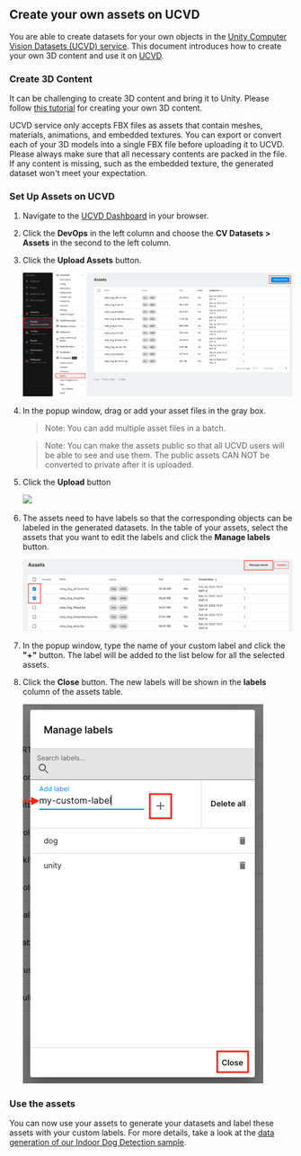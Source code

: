 ## Create your own assets on UCVD

You are able to create datasets for your own objects in the [Unity Computer Vision Datasets (UCVD) service](https://dashboard.unity3d.com/computer-vision-datasets). This document introduces how to create your own 3D content and use it on [UCVD](https://dashboard.unity3d.com/computer-vision-datasets).

### Create 3D Content

It can be challenging to create 3D content and bring it to Unity. Please follow [this tutorial](https://github.com/Unity-Technologies/SynthDet/blob/master/docs/CreatingAssets.md) for creating your own 3D content.

UCVD service only accepts FBX files as assets that contain meshes, materials, animations, and embedded textures. You can export or convert each of your 3D models into a single FBX file before uploading it to UCVD. Please always make sure that all necessary contents are packed in the file. If any content is missing, such as the embedded texture, the generated dataset won't meet your expectation.

### Set Up Assets on UCVD

1. Navigate to the [UCVD Dashboard](https://dashboard.unity3d.com/computer-vision-datasets) in your browser.

1. Click the **DevOps** in the left column and choose the **CV Datasets > Assets** in the second to the left column.

1. Click the **Upload Assets** button.

	![](images/ucvd-assets.png)

1. In the popup window, drag or add your asset files in the gray box.

	> Note: You can add multiple asset files in a batch.

	> Note: You can make the assets public so that all UCVD users will be able to see and use them. The public assets CAN NOT be converted to private after it is uploaded.

1. Click the **Upload** button

	<image src="images/ucvd-upload-assets.png" width="500">

1. The assets need to have labels so that the corresponding objects can be labeled in the generated datasets. In the table of your assets, select the assets that you want to edit the labels and click the **Manage labels** button.

	![](images/ucvd-assets-manage-label-1.png)

1. In the popup window, type the name of your custom label and click the **"+"** button. The label will be added to the list below for all the selected assets.

1. Click the **Close** button. The new labels will be shown in the **labels** column of the assets table.

	![](images/ucvd-assets-manage-label-2.png)

### Use the assets

You can now use your assets to generate your datasets and label these assets with your custom labels. For more details, take a look at the [data generation of our Indoor Dog Detection sample](dataset-generation-and-configuration.md).
